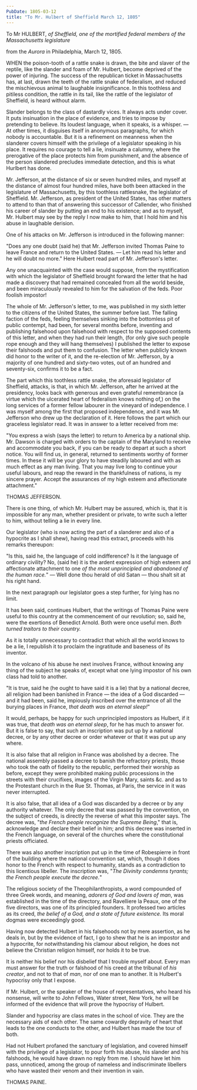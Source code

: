 ```yaml
---
PubDate: 1805-03-12
title: "To Mr. Hulbert of Sheffield March 12, 1805"
---
```


   To Mr HULBERT, *of Sheffield, one of the mortified federal members of the Massachusetts legislature*
   
   from the *Aurora* in Philadelphia, March 12, 1805.

   WHEN the poison-tooth of a rattle snake is drawn, the bite and slaver of
   the reptile, like the slander and foam of Mr. Hulbert, become deprived of
   the power of injuring. The success of the republican ticket in
   Massachusetts has, at last, drawn the teeth of the rattle snake of
   federalism, and reduced the mischievous animal to laughable insignificance. 
   In this toothless and pitiless condition, the rattle in its
   tail, like the rattle of the legislator of Sheffield, is heard without
   alarm.

   Slander belongs to the class of dastardly vices. It always acts under
   cover. It puts insinuation in the place of evidence, and tries to impose
   by pretending to believe. Its loudest language, when it speaks, is a
   whisper. &mdash; At other times, it disguises itself in anonymous paragraphs, for
   which nobody is accountable. But it is a refinement on meanness when the
   slanderer covers himself with the privilege of a legislator speaking in
   his place. It requires no courage to tell a lie, insinuate a calumny,
   where the prerogative of the place protects him from punishment, and the
   absence of the person slandered precludes immediate detection, and this is
   what Hurlbert has done.

   Mr. Jefferson, at the distance of six or seven hundred miles, and myself
   at the distance of almost four hundred miles, have both been attacked in
   the legislature of Massachusetts, by this toothless rattlesnake, the
   legislator of Sheffield. Mr. Jefferson, as president of the United States,
   has other matters to attend to than that of answering this successor of
   Callender, who finished his career of slander by putting an end to his
   existence; and as to myself, Mr. Hulbert may see by the reply I now make
   to him, that I hold him and his abuse in laughable derision.

   One of his attacks on Mr. Jefferson is introduced in the following manner:

   "Does any one doubt (said he) that Mr. Jefferson invited Thomas Paine to
   leave France and return to the United States. &mdash; Let him read his letter and
   he will doubt no more." Here Hulbert read part of Mr. Jefferson's letter.

   Any one unacquainted with the case would suppose, from the mystification
   with which the legislator of Sheffield brought forward the letter that he
   had made a discovery that had remained concealed from all the world
   beside, and been miraculously revealed to him for the salvation of the
   feds. Poor foolish impostor!

   The whole of Mr. Jefferson's letter, to me, was published in my sixth letter
   to the citizens of the United States, the summer before last. The falling
   faction of the feds, feeling themselves sinking into the bottomless pit of
   public contempt, had been, for several months before, inventing and
   publishing falsehood upon falsehood with respect to the supposed contents
   of this letter, and when they had run their length, (for only give such
   people rope enough and they will hang themselves) I published the letter
   to expose their falshoods and put them to confusion. The letter when
   publicly known did honor to the writer of it, and the re-election of Mr.
   Jefferson, by a majority of one hundred and sixty-two votes, out of an
   hundred and seventy-six, confirms it to be a fact.

   The part which this toothless rattle snake, the aforesaid legislator of
   Sheffield, attacks, is that, in which Mr. Jefferson, after he arrived at
   the presidency, looks back with generous and even grateful remembrance (a
   virtue which the ulcerated heart of federalism knows nothing of,) on the
   long services of a former fellow labourer in the vineyard of independence.
   I was myself among the first that proposed independence, and it was Mr.
   Jefferson who drew up the declaration of it. Here follows the part which
   our graceless legislator read. It was in answer to a letter received from
   me:

   "You express a wish (says the letter) to return to America by a national
   ship. Mr. Dawson is charged with orders to the captain of the Maryland to
   receive and accommodate you back, if you can be ready to depart at such a
   short notice. You will find us, in general, returned to sentiments worthy
   of former times. In these it will be your glory to have steadily laboured
   and with as much effect as any man living. That you may live long to
   continue your useful labours, and reap the reward in the thankfulness of
   nations, is my sincere prayer. Accept the assurances of my high esteem and
   affectionate attachment."

   THOMAS JEFFERSON.

   There is one thing, of which Mr. Hulbert may be assured, which is, that it
   is impossible for any man, whether president or private, to write such a
   letter to him, without telling a lie in every line.

   Our legislator (who is now acting the part of a slanderer and also of a
   hypocrite as I shall shew), having read this extract, proceeds with his
   remarks thereupon:

   "Is this, said he, the language of cold indifference? Is it the language
   of ordinary civility? No, (said he) it is the ardent expression of high
   esteem and affectionate attachment to one *of the most unprincipled and
   abandoned of the human race.*" &mdash; Well done thou herald of old Satan &mdash; thou
   shalt sit at his right hand.

   In the next paragraph our legislator goes a step further, for lying has no
   limit.

   It has been said, continues Hulbert, that the writings of Thomas Paine
   were useful to this country at the commencement of our revolution; so,
   said he, were the exertions of Benedict Arnold. Both were once useful men.
   *Both turned traitors to their country.*

   As it is totally unnecessary to contradict that which all the world knows
   to be a lie, I republish it to proclaim the ingratitude and baseness of
   its inventor.

   In the volcano of his abuse he next involves France, without knowing any
   thing of the subject he speaks of, except what one lying impostor of his
   own class had told to another.

   "It is true, said he (he ought to have said it is a lie) that by a
   national decree, all religion had been banished in France &mdash; the idea of a
   God discarded &mdash; and it had been, said he, impiously inscribed over the
   entrance of all the burying places in France, *that death was an eternal
   sleep!*"

   It would, perhaps, be happy for such unprincipled impostors as Hulbert, if
   it was true, that *death was an eternal sleep*, for he has much to answer
   for. But it is false to say, that such an inscription was put up by a
   national decree, or by any other decree or order whatever or that it was
   put up any where.

   It is also false that all religion in France was abolished by a decree.
   The national assembly passed a decree to banish the refractory priests,
   those who took the oath of fidelity to the republic, performed their
   worship as before, except they were prohibited making public processions
   in the streets with their crucifixes, images of the Virgin Mary, saints
   &c. and as to the Protestant church in the Rue St. Thomas, at Paris, the
   service in it was never interrupted.

   It is also false, that all idea of a God was discarded by a decree or by
   any authority whatever. The only decree that was passed by the convention,
   on the subject of creeds, is directly the reverse of what this imposter
   says. The decree was, "*the French people recognize the Supreme Being*,"
   that is, acknowledge and declare their belief in him; and this decree was
   inserted in the French language, on several of the churches where the
   constitutional priests officiated.

   There was also another inscription put up in the time of Robespierre in
   front of the building where the national convention sat, which, though it
   does honor to the French with respect to humanity, stands as a
   contradiction to this licentious libeller. The inscription was, "*The
   Divinity condemns tyrants; the French people execute the decree.*"

   The religious society of the Theophilanthropists, a word compounded of
   three Greek words, and meaning, *adorers of God and lovers of man*, was
   established in the time of the directory, and Ravelliere la Peaux, one of
   the five directors, was one of its principled founders. It professed two
   articles as its creed, *the belief of a God, and a state of future
   existence.* Its moral dogmas were exceedingly good.

   Having now detected Hulbert in his falsehoods not by mere assertion, as
   he deals in, but by the evidence of fact, I go to shew that he is an
   impostor and a hypocrite, for notwithstanding his clamour about religion,
   he does not believe the Christian religion himself, nor holds it to be
   true.

   It is neither his belief nor his disbelief that I trouble myself about.
   Every man must answer for the truth or falshood of his creed at the
   tribunal of *his creator*, and not to that of *man*, nor of one man to
   another. It is Hulbert's hypocrisy only that I expose.

   If Mr. Hulbert, or the speaker of the house of representatives, who heard
   his nonsense, will write to John Fellows, Water street, New York, he will
   be informed of the evidence that will prove the hypocrisy of Hulbert.

   Slander and hypocrisy are class mates in the school of vice. They are the
   necessary aids of each other. The same cowardly depravity of heart that
   leads to the one conducts to the other, and Hulbert has made the tour of
   both.

   Had not Hulbert profaned the sanctuary of legislation, and covered himself
   with the privilege of a legislator, to pour forth his abuse, his slander
   and his falshoods, he would have drawn no reply from me. I should have
   let him pass, unnoticed, among the group of nameless and indiscriminate
   libellers who have wasted their venom and their invention in vain.

   THOMAS PAINE.


